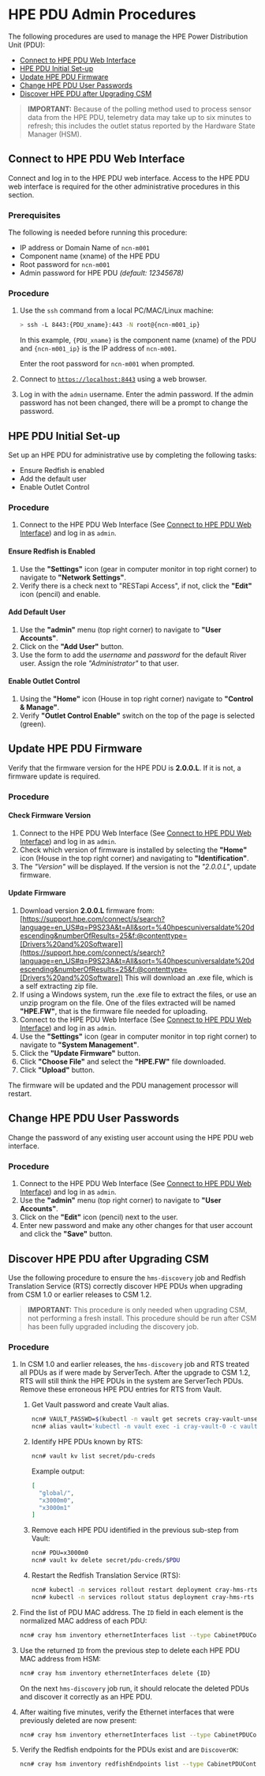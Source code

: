 # HPE PDU Admin Procedures

The following procedures are used to manage the HPE Power Distribution Unit (PDU):

 * [Connect to HPE PDU Web Interface](#connect-to-hpe-pdu-web-interface)
 * [HPE PDU Initial Set-up](#hpe-pdu-initial-set-up)
 * [Update HPE PDU Firmware](#update-hpe-pdu-firmware)
 * [Change HPE PDU User Passwords](#change-hpe-pdu-user-passwords)
 * [Discover HPE PDU after Upgrading CSM](#discover-hpe-pdu-after-upgrading-csm)

> **IMPORTANT:** Because of the polling method used to process sensor data from the HPE PDU, telemetry data may take up to six minutes to refresh; this includes the outlet status reported by the Hardware State Manager (HSM).

## Connect to HPE PDU Web Interface

Connect and log in to the HPE PDU web interface.
Access to the HPE PDU web interface is required for the other administrative procedures in this section.

### Prerequisites

The following is needed before running this procedure:

* IP address or Domain Name of `ncn-m001`
* Component name (xname) of the HPE PDU
* Root password for `ncn-m001`
* Admin password for HPE PDU _(default: 12345678)_

### Procedure

1. Use the `ssh` command from a local PC/MAC/Linux machine:
   
   ```bash
   > ssh -L 8443:{PDU_xname}:443 -N root@{ncn-m001_ip}
   ```
   
   In this example, `{PDU_xname}` is the component name (xname) of the PDU and `{ncn-m001_ip}` is the IP address of `ncn-m001`.
   
   Enter the root password for `ncn-m001` when prompted.

2. Connect to [`https://localhost:8443`](https://localhost:8443) using a web browser.

3. Log in with the `admin` username. Enter the admin password. If the admin password has not been changed, there will be a prompt to change the password.

## HPE PDU Initial Set-up

Set up an HPE PDU for administrative use by completing the following tasks:

* Ensure Redfish is enabled
* Add the default user
* Enable Outlet Control

### Procedure

1. Connect to the HPE PDU Web Interface (See [Connect to HPE PDU Web Interface](#connect-to-hpe-pdu-web-interface)) and log in as `admin`.

#### Ensure Redfish is Enabled

1. Use the **"Settings"** icon (gear in computer monitor in top right corner) to navigate to **"Network Settings"**.
1. Verify there is a check next to "RESTapi Access", if not, click the **"Edit"** icon (pencil) and enable.

#### Add Default User

1. Use the **"admin"** menu (top right corner) to navigate to **"User Accounts"**.
1. Click on the **"Add User"** button.
1. Use the form to add the _username_ and _password_ for the default River user. Assign the role _"Administrator"_ to that user.

#### Enable Outlet Control

1. Using the **"Home"** icon (House in top right corner) navigate to **"Control & Manage"**.
1. Verify **"Outlet Control Enable"** switch on the top of the page is selected (green).

## Update HPE PDU Firmware

Verify that the firmware version for the HPE PDU is **2.0.0.L**. If it is not, a firmware update is required.

### Procedure

#### Check Firmware Version

1. Connect to the HPE PDU Web Interface (See [Connect to HPE PDU Web Interface](#connect-to-hpe-pdu-web-interface)) and log in as `admin`.
1. Check which version of firmware is installed by selecting the **"Home"** icon (House in the top right corner) and navigating to **"Identification"**.
1. The _"Version"_ will be displayed. If the version is not the _"2.0.0.L"_, update firmware.

#### Update Firmware

1. Download version **2.0.0.L** firmware from: [https://support.hpe.com/connect/s/search?language=en_US#q=P9S23A&t=All&sort=%40hpescuniversaldate%20descending&numberOfResults=25&f:@contenttype=[Drivers%20and%20Software]](https://support.hpe.com/connect/s/search?language=en_US#q=P9S23A&t=All&sort=%40hpescuniversaldate%20descending&numberOfResults=25&f:@contenttype=[Drivers%20and%20Software])
This will download an .exe file, which is a self extracting zip file.
1. If using a Windows system, run the .exe file to extract the files, or use an unzip program on the file. One of the files extracted will be named **"HPE.FW"**, that is the firmware file needed for uploading.
2. Connect to the HPE PDU Web Interface (See [Connect to HPE PDU Web Interface](#connect-to-hpe-pdu-web-interface)) and log in as `admin`.
3. Use the **"Settings"** icon (gear in computer monitor in top right corner) to navigate to **"System Management"**.
4. Click the **"Update Firmware"** button.
5. Click **"Choose File"** and select the **"HPE.FW"** file downloaded.
6. Click **"Upload"** button.

The firmware will be updated and the PDU management processor will restart.

## Change HPE PDU User Passwords

Change the password of any existing user account using the HPE PDU web interface.

### Procedure

1. Connect to the HPE PDU Web Interface (See [Connect to HPE PDU Web Interface](#connect-to-hpe-pdu-web-interface)) and log in as `admin`.
1. Use the **"admin"** menu (top right corner) to navigate to **"User Accounts"**.
1. Click on the **"Edit"** icon (pencil) next to the user.
1. Enter new password and make any other changes for that user account and click the **"Save"** button.

## Discover HPE PDU after Upgrading CSM

Use the following procedure to ensure the `hms-discovery` job and Redfish Translation Service (RTS) correctly discover HPE PDUs when upgrading from CSM 1.0 or earlier releases to CSM 1.2.

> **IMPORTANT:** This procedure is only needed when upgrading CSM, not performing a fresh install. This procedure should be run after CSM has been fully upgraded including the discovery job.

### Procedure

1.  In CSM 1.0 and earlier releases, the `hms-discovery` job and RTS treated all PDUs as if were made by ServerTech. After the upgrade to CSM 1.2, RTS will still think the HPE PDUs in the system are ServerTech PDUs. Remove these erroneous HPE PDU entries for RTS from Vault.
    
    1. Get Vault password and create Vault alias.
        
        ```bash
        ncn# VAULT_PASSWD=$(kubectl -n vault get secrets cray-vault-unseal-keys -o json | jq -r '.data["vault-root"]' |  base64 -d)
        ncn# alias vault='kubectl -n vault exec -i cray-vault-0 -c vault -- env VAULT_TOKEN=$VAULT_PASSWD VAULT_ADDR=http://127.0.0.1:8200 VAULT_FORMAT=json vault'
        ```
    
    1.  Identify HPE PDUs known by RTS:
        
        ```bash
        ncn# vault kv list secret/pdu-creds
        ```

        Example output:

        ```json
        [
          "global/",
          "x3000m0",
          "x3000m1"
        ]
        ```
    
    1.  Remove each HPE PDU identified in the previous sub-step from Vault:
       
        ```bash
        ncn# PDU=x3000m0
        ncn# vault kv delete secret/pdu-creds/$PDU
        ```
    
    1.  Restart the Redfish Translation Service (RTS):
        
        ```bash
        ncn# kubectl -n services rollout restart deployment cray-hms-rts
        ncn# kubectl -n services rollout status deployment cray-hms-rts
        ```

1. Find the list of PDU MAC address. The `ID` field in each element is the normalized MAC address of each PDU:
   
   ```bash
   ncn# cray hsm inventory ethernetInterfaces list --type CabinetPDUController
   ```

1. Use the returned `ID` from the previous step to delete each HPE PDU MAC address from HSM:
    
   ```bash
   ncn# cray hsm inventory ethernetInterfaces delete {ID}
   ```
   
   On the next `hms-discovery` job run, it should relocate the deleted PDUs and discover it correctly as an HPE PDU.

1. After waiting five minutes, verify the Ethernet interfaces that were previously deleted are now present:
   
   ```bash
   ncn# cray hsm inventory ethernetInterfaces list --type CabinetPDUController
   ```

1. Verify the Redfish endpoints for the PDUs exist and are `DiscoverOK`:
   
   ```bash
   ncn# cray hsm inventory redfishEndpoints list --type CabinetPDUController
   ```

